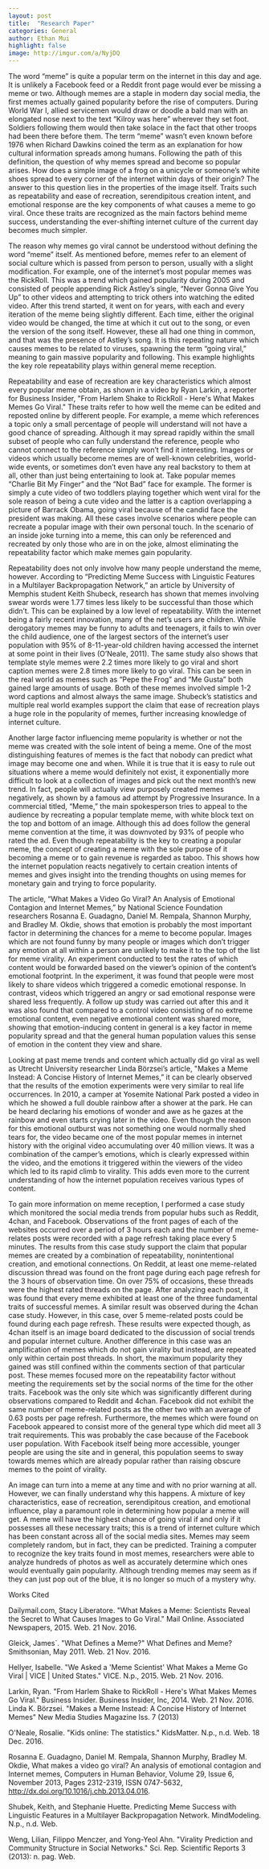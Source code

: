 ```yaml
---
layout: post
title:  "Research Paper"
categories: General
author: Ethan Mui
highlight: false
image: http://imgur.com/a/NyjDQ
---
```

The word “meme” is quite a popular term on the internet in this day and age. It is unlikely a Facebook feed or a Reddit front page would ever be missing a meme or two. Although memes are a staple in modern day social media, the first memes actually gained popularity before the rise of computers. During World War I, allied servicemen would draw or doodle a bald man with an elongated nose next to the text “Kilroy was here” wherever they set foot. Soldiers following them would then take solace in the fact that other troops had been there before them. The term “meme” wasn’t even known before 1976 when Richard Dawkins coined the term as an explanation for how cultural information spreads among humans. Following the path of this definition, the question of why memes spread and become so popular arises. How does a simple image of a frog on a unicycle or someone’s white shoes spread to every corner of the internet within days of their origin? The answer to this question lies in the properties of the image itself. Traits such as repeatability and ease of recreation, serendipitous creation intent, and emotional response are the key components of what causes a meme to go viral. Once these traits are recognized as the main factors behind meme success, understanding the ever-shifting internet culture of the current day becomes much simpler.

The reason why memes go viral cannot be understood without defining the word “meme” itself. As mentioned before, memes refer to an element of social culture which is passed from person to person, usually with a slight modification. For example, one of the internet’s most popular memes was the RickRoll. This was a trend which gained popularity during 2005 and consisted of people appending Rick Astley’s single, “Never Gonna Give You Up” to other videos and attempting to trick others into watching the edited video. After this trend started, it went on for years, with each and every iteration of the meme being slightly different. Each time, either the original video would be changed, the time at which it cut out to the song, or even the version of the song itself. However, these all had one thing in common, and that was the presence of Astley’s song. It is this repeating nature which causes memes to be related to viruses, spawning the term “going viral,” meaning to gain massive popularity and following. This example highlights the key role repeatability plays within general meme reception. 

Repeatability and ease of recreation are key characteristics which almost every popular meme obtain, as shown in a video by Ryan Larkin, a reporter for Business Insider, "From Harlem Shake to RickRoll - Here's What Makes Memes Go Viral." These traits refer to how well the meme can be edited and reposted online by different people. For example, a meme which references a topic only a small percentage of people will understand will not have a good chance of spreading. Although it may spread rapidly within the small subset of people who can fully understand the reference, people who cannot connect to the reference simply won’t find it interesting. Images or videos which usually become memes are of well-known celebrities, world-wide events, or sometimes don’t even have any real backstory to them at all, other than just being entertaining to look at. Take popular memes “Charlie Bit My Finger” and the “Not Bad” face for example. The former is simply a cute video of two toddlers playing together which went viral for the sole reason of being a cute video and the latter is a caption overlapping a picture of Barrack Obama, going viral because of the candid face the president was making. All these cases involve scenarios where people can recreate a popular image with their own personal touch. In the scenario of an inside joke turning into a meme, this can only be referenced and recreated by only those who are in on the joke, almost eliminating the repeatability factor which make memes gain popularity. 

Repeatability does not only involve how many people understand the meme, however. According to “Predicting Meme Success with Linguistic Features in a Multilayer Backpropagation Network,” an article by University of Memphis student Keith Shubeck, research has shown that memes involving swear words were 1.77 times less likely to be successful than those which didn’t. This can be explained by a low level of repeatability. With the internet being a fairly recent innovation, many of the net’s users are children. While derogatory memes may be funny to adults and teenagers, it fails to win over the child audience, one of the largest sectors of the internet’s user population with 95% of 8-11-year-old children having accessed the internet at some point in their lives (O’Neale, 2011). The same study also shows that template style memes were 2.2 times more likely to go viral and short caption memes were 2.8 times more likely to go viral. This can be seen in the real world as memes such as “Pepe the Frog” and “Me Gusta” both gained large amounts of usage. Both of these memes involved simple 1-2 word captions and almost always the same image. Shubeck’s statistics and multiple real world examples support the claim that ease of recreation plays a huge role in the popularity of memes, further increasing knowledge of internet culture. 
	
Another large factor influencing meme popularity is whether or not the meme was created with the sole intent of being a meme. One of the most distinguishing features of memes is the fact that nobody can predict what image may become one and when. While it is true that it is easy to rule out situations where a meme would definitely not exist, it exponentially more difficult to look at a collection of images and pick out the next month’s new trend. In fact, people will actually view purposely created memes negatively, as shown by a famous ad attempt by Progressive Insurance. In a commercial titled, “Meme,” the main spokesperson tries to appeal to the audience by recreating a popular template meme, with white block text on the top and bottom of an image. Although this ad does follow the general meme convention at the time, it was downvoted by 93% of people who rated the ad. Even though repeatability is the key to creating a popular meme, the concept of creating a meme with the sole purpose of it becoming a meme or to gain revenue is regarded as taboo. This shows how the internet population reacts negatively to certain creation intents of memes and gives insight into the trending thoughts on using memes for monetary gain and trying to force popularity.
	
The article, “What Makes a Video Go Viral? An Analysis of Emotional Contagion and Internet Memes,” by National Science Foundation researchers Rosanna E. Guadagno, Daniel M. Rempala, Shannon Murphy, and Bradley M. Okdie, shows that emotion is probably the most important factor in determining the chances for a meme to become popular. Images which are not found funny by many people or images which don’t trigger any emotion at all within a person are unlikely to make it to the top of the list for meme virality. An experiment conducted to test the rates of which content would be forwarded based on the viewer’s opinion of the content’s emotional footprint. In the experiment, it was found that people were most likely to share videos which triggered a comedic emotional response. In contrast, videos which triggered an angry or sad emotional response were shared less frequently. A follow up study was carried out after this and it was also found that compared to a control video consisting of no extreme emotional content, even negative emotional content was shared more, showing that emotion-inducing content in general is a key factor in meme popularity spread and that the general human population values this sense of emotion in the content they view and share.

Looking at past meme trends and content which actually did go viral as well as Utrecht University researcher Linda Börzsei’s article, "Makes a Meme Instead: A Concise History of Internet Memes,” it can be clearly observed that the results of the emotion experiments were very similar to real life occurrences. In 2010, a camper at Yosemite National Park posted a video in which he showed a full double rainbow after a shower at the park. He can be heard declaring his emotions of wonder and awe as he gazes at the rainbow and even starts crying later in the video. Even though the reason for this emotional outburst was not something one would normally shed tears for, the video became one of the most popular memes in internet history with the original video accumulating over 40 million views. It was a combination of the camper’s emotions, which is clearly expressed within the video, and the emotions it triggered within the viewers of the video which led to its rapid climb to virality. This adds even more to the current understanding of how the internet population receives various types of content. 

To gain more information on meme reception, I performed a case study which monitored the social media trends from popular hubs such as Reddit, 4chan, and Facebook. Observations of the front pages of each of the websites occurred over a period of 3 hours each and the number of meme-relates posts were recorded with a page refresh taking place every 5 minutes. The results from this case study support the claim that popular memes are created by a combination of repeatability, nonintentional creation, and emotional connections. On Reddit, at least one meme-related discussion thread was found on the front page during each page refresh for the 3 hours of observation time. On over 75% of occasions, these threads were the highest rated threads on the page. After analyzing each post, it was found that every meme exhibited at least one of the three fundamental traits of successful memes. A similar result was observed during the 4chan case study. However, in this case, over 5 meme-related posts could be found during each page refresh. These results were expected though, as 4chan itself is an image board dedicated to the discussion of social trends and popular internet culture. Another difference in this case was an amplification of memes which do not gain virality but instead, are repeated only within certain post threads. In short, the maximum popularity they gained was still confined within the comments section of that particular post. These memes focused more on the repeatability factor without meeting the requirements set by the social norms of the time for the other traits. Facebook was the only site which was significantly different during observations compared to Reddit and 4chan. Facebook did not exhibit the same number of meme-related posts as the other two with an average of 0.63 posts per page refresh. Furthermore, the memes which were found on Facebook appeared to consist more of the general type which did meet all 3 trait requirements. This was probably the case because of the Facebook user population. With Facebook itself being more accessible, younger people are using the site and in general, this population seems to sway towards memes which are already popular rather than raising obscure memes to the point of virality. 

An image can turn into a meme at any time and with no prior warning at all. However, we can finally understand why this happens. A mixture of key characteristics, ease of recreation, serendipitous creation, and emotional influence, play a paramount role in determining how popular a meme will get. A meme will have the highest chance of going viral if and only if it possesses all these necessary traits; this is a trend of internet culture which has been constant across all of the social media sites. Memes may seem completely random, but in fact, they can be predicted. Training a computer to recognize the key traits found in most memes, researchers were able to analyze hundreds of photos as well as accurately determine which ones would eventually gain popularity. Although trending memes may seem as if they can just pop out of the blue, it is no longer so much of a mystery why. 



Works Cited

Dailymail.com, Stacy Liberatore. "What Makes a Meme: Scientists Reveal the Secret to 
What Causes Images to Go Viral." Mail Online. Associated Newspapers, 2015. Web. 
21 Nov. 2016.

Gleick, James`. "What Defines a Meme?" What Defines and Meme? Smithsonian, May 2011. 
Web. 21 Nov. 2016. 

Hellyer, Isabelle. "We Asked a 'Meme Scientist' What Makes a Meme Go Viral | VICE | United 
States." VICE. N.p., 2015. Web. 21 Nov. 2016.

Larkin, Ryan. "From Harlem Shake to RickRoll - Here's What Makes Memes Go Viral." 
Business Insider. Business Insider, Inc, 2014. Web. 21 Nov. 2016. 
Linda K. Börzsei. "Makes a Meme Instead: A Concise History of Internet Memes" New Media 
Studies Magazine Iss. 7 (2013) 

O'Neale, Rosalie. "Kids online: The statistics." KidsMatter. N.p., n.d. Web. 18 Dec. 2016.

Rosanna E. Guadagno, Daniel M. Rempala, Shannon Murphy, Bradley M. Okdie, What makes 
a video go viral? An analysis of emotional contagion and Internet memes, Computers 
in Human Behavior, Volume 29, Issue 6, November 2013, Pages 2312-2319, ISSN 
0747-5632, http://dx.doi.org/10.1016/j.chb.2013.04.016.

Shubek, Keith, and Stephanie Huette. Predicting Meme Success with Linguistic Features in a 
Multilayer Backpropagation Network. MindModeling. N.p., n.d. Web.

Weng, Lilian, Filippo Menczer, and Yong-Yeol Ahn. "Virality Prediction and Community 
Structure in Social Networks." Sci. Rep. Scientific Reports 3 (2013): n. pag. Web.
